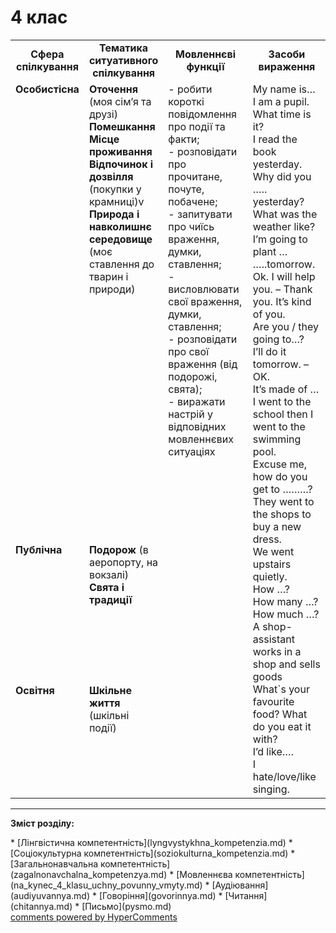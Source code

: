 <div id="hypercomments_widget" class="js-hypercomments-widget invisible"></div>

# 4 клас

<table>
  <tr>
    <td width="10%" align="center"><b>Сфера спілкування</b></td>
    <td width="10%" align="center"><b>Тематика ситуативного спілкування</b></td>
    <td width="40%" align="center"><b>Мовленнєві функції</b></td>
    <td width="60%" align="center"><b>Засоби вираження</b></td>
  </tr>
  <tr>
    <td width="10%" style="vertical-align:top !important;">
<b>Особистісна</b></td>
    <td width="10%" style="vertical-align:top !important;">
<b>Оточення</b> (моя сім’я та друзі)<br>
<b>Помешкання</b><br>
<b>Місце проживання</b><br>
<b>Відпочинок і дозвілля</b> (покупки у крамниці)v
<b>Природа  і навколишнє середовище</b> (моє ставлення до тварин і природи)</td>
    <td width="40%" style="vertical-align:top !important;" rowspan="3">
- робити короткі повідомлення про події та факти;<br>
- розповідати про  прочитане, почуте, побачене;<br>
- запитувати про чиїсь враження, думки, ставлення;<br>
- висловлювати  свої враження, думки, ставлення;<br>
- розповідати про свої враження (від подорожі, свята);<br>
- виражати настрій у відповідних мовленнєвих ситуаціях
</td>
    <td width="60%" style="vertical-align:top !important;" rowspan="3">
My name is… <br>
I am a pupil. <br>
What time is it?<br>
I read the book yesterday.<br>
Why did you ….. yesterday?<br>
What was the weather like?<br>
I’m going to plant … …..tomorrow.<br>
Ok. I will help you.  – Thank you. It’s kind of you.<br>
Are you / they going to…?<br>
I’ll do it tomorrow. – OK.<br>
It’s made of …<br>
I went to the school then I went to the swimming pool.<br>
Excuse me, how do you get to ………?<br>
They went to the shops to buy a new dress.<br>
We went upstairs quietly.<br>
How …?<br>
How many …?<br>
How much …?<br>
A shop-assistant works in a shop and sells goods<br>
What`s your favourite food? What do you eat it with?<br>
I’d like….<br>
I hate/love/like singing.
</td>
  </tr>
<tr>
    <td width="10%" style="vertical-align:top !important;">
<b>Публічна</b></td>
    <td width="10%" style="vertical-align:top !important;">
<b>Подорож</b> (в аеропорту, на вокзалі) <br>
<b>Свята і традиції</b></td>
</tr>
<tr>
    <td width="10%" style="vertical-align:top !important;">
<b>Освітня</b></td>
    <td width="10%" style="vertical-align:top !important;">
<b>Шкільне життя</b> (шкільні події)</td>
</tr>
</table>

<hr>
<p><b>Зміст розділу:</b></p>
   * [Лінгвістична компетентність](lyngvystykhna_kompetenzia.md)
   * [Соціокультурна компетентність](soziokulturna_kompetenzia.md)
   * [Загальнонавчальна компетентність](zagalnonavchalna_kompetenzya.md)
   * [Мовленнєва компетентність](na_kynec_4_klasu_uchny_povunny_vmyty.md)
       * [Аудіювання](audiyuvannya.md)
       * [Говоріння](govorinnya.md)
       * [Читання](chitannya.md)
       * [Письмо](pysmo.md)

<div class="js-hypercomments-container">
    <a href="http://hypercomments.com" class="hc-link" title="comments widget">comments powered by HyperComments</a>
</div>
